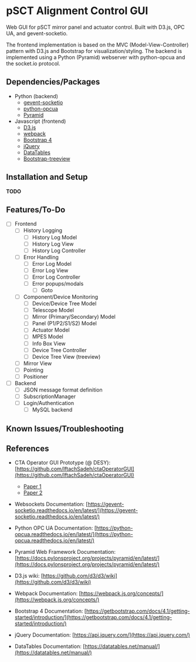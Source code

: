 # pSCT Alignment Control GUI
Web GUI for pSCT mirror panel and actuator control. Built with D3.js, OPC UA, and gevent-socketio.

The frontend implementation is based on the MVC (Model-View-Controller) pattern with D3.js and Bootstrap for visualization/styling. The backend is implemented using a Python (Pyramid) webserver with python-opcua and the socket.io protocol.

## Dependencies/Packages

* Python (backend)
  * [gevent-socketio](https://github.com/abourget/gevent-socketio)
  * [python-opcua](https://github.com/FreeOpcUa/python-opcua)
  * [Pyramid](https://github.com/Pylons/pyramid)
* Javascript (frontend)
  * [D3.js](https://github.com/d3/d3)
  * [webpack](https://github.com/webpack/webpack)
  * [Bootstrap 4](https://github.com/twbs/bootstrap)
  * [jQuery](https://github.com/jquery/jquery)
  * [DataTables](https://github.com/DataTables/DataTables)
  * [Bootstrap-treeview](https://github.com/patternfly/patternfly-bootstrap-treeview)

## Installation and Setup

**TODO**

## Features/To-Do

- [ ] Frontend
  - [ ] History Logging
    - [ ] History Log Model
    - [ ] History Log View
    - [ ] History Log Controller
  - [ ] Error Handling
    - [ ] Error Log Model
    - [ ] Error Log View
    - [ ] Error Log Controller
    - [ ] Error popups/modals
      - [ ] Goto
  - [ ] Component/Device Monitoring
      - [ ] Device/Device Tree Model 
       - [ ] Telescope Model
       - [ ] Mirror (Primary/Secondary) Model
       - [ ] Panel (P1/P2/S1/S2) Model
       - [ ] Actuator Model
       - [ ] MPES Model
      - [ ] Info Box View
      - [ ] Device Tree Controller
      - [ ] Device Tree View (treeview)
  - [ ] Mirror View
  - [ ] Pointing
  - [ ] Positioner
- [ ] Backend
  - [ ] JSON message format definition
  - [ ] SubscriptionManager
  - [ ] Login/Authentication
    - [ ] MySQL backend
    
## Known Issues/Troubleshooting

## References

* CTA Operator GUI Prototype (@ DESY): [https://github.com/IftachSadeh/ctaOperatorGUI](https://github.com/IftachSadeh/ctaOperatorGUI)
  * [Paper 1](https://arxiv.org/abs/1608.03595)
  * [Paper 2](https://arxiv.org/abs/1710.07117)

* Websockets Documentation: [https://gevent-socketio.readthedocs.io/en/latest/](https://gevent-socketio.readthedocs.io/en/latest/)
* Python OPC UA Documentation: [https://python-opcua.readthedocs.io/en/latest/](https://python-opcua.readthedocs.io/en/latest/)
* Pyramid Web Framework Documentation: [https://docs.pylonsproject.org/projects/pyramid/en/latest/](https://docs.pylonsproject.org/projects/pyramid/en/latest/)

* D3.js wiki: [https://github.com/d3/d3/wiki](https://github.com/d3/d3/wiki)
* Webpack Documentation: [https://webpack.js.org/concepts/](https://webpack.js.org/concepts/)
* Bootstrap 4 Documentation: [https://getbootstrap.com/docs/4.1/getting-started/introduction/](https://getbootstrap.com/docs/4.1/getting-started/introduction/)
* jQuery Documentation: [https://api.jquery.com/](https://api.jquery.com/)
* DataTables Documentation: [https://datatables.net/manual/](https://datatables.net/manual/)
